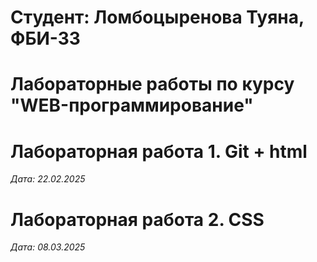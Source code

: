 # Студент: Ломбоцыренова Туяна, ФБИ-33

# Лабораторные работы по курсу "WEB-программирование"

# Лабораторная работа 1. Git + html

*Дата: 22.02.2025*

# Лабораторная работа 2. CSS

*Дата: 08.03.2025*